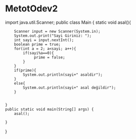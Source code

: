 # MetotOdev2

import java.util.Scanner;
public class Main {
    static void asal(){

        Scanner input = new Scanner(System.in);
        System.out.print("Sayi Giriniz: ");
        int sayi = input.nextInt();
        boolean prime = true;
        for(int a = 2; a<sayi; a++){
            if(sayi%a==0){
                 prime = false;
            }
        }
        if(prime){
            System.out.println(sayi+" asaldir");
        }
        else{
            System.out.println(sayi+" asal değildir");
        }


    }
    public static void main(String[] args) {
        asal();

    }
}
